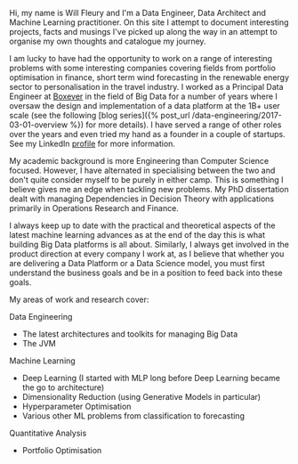 Hi, my name is Will Fleury and I'm a Data Engineer, Data Architect and Machine Learning practitioner. On this site I attempt to document interesting projects, facts and musings I've picked up along the way in an attempt to organise my own thoughts and catalogue my journey.

I am lucky to have had the opportunity to work on a range of interesting problems with some interesting companies covering fields from portfolio optimisation in finance, short term wind forecasting in the renewable energy sector to personalisation in the travel industry. I worked as a Principal Data Engineer at [Boxever](http://www.boxever.com) in the field of Big Data for a number of years where I oversaw the design and implementation of a data platform at the 1B+ user scale (see the following [blog series]({% post_url /data-engineering/2017-03-01-overview %}) for more details). I have served a range of other roles over the years and even tried my hand as a founder in a couple of startups. See my LinkedIn [profile](https://www.linkedin.com/in/willfleury) for more information.

My academic background is more Engineering than Computer Science focused. However, I have alternated in specialising between the two and don't quite consider myself to be purely in either camp. This is something I believe gives me an edge when tackling new problems. My PhD dissertation dealt with managing Dependencies in Decision Theory with applications primarily in Operations Research and Finance. 

I always keep up to date with the practical and theoretical aspects of the latest machine learning advances as at the end of the day this is what building Big Data platforms is all about. Similarly, I always get involved in the product direction at every company I work at, as I believe that whether you are delivering a Data Platform or a Data Science model, you must first understand the business goals and be in a position to feed back into these goals.     

My areas of work and research cover:

Data Engineering 

* The latest architectures and toolkits for managing Big Data
* The JVM

Machine Learning

* Deep Learning (I started with MLP long before Deep Learning became the go to architecture)
* Dimensionality Reduction (using Generative Models in particular)
* Hyperparameter Optimisation
* Various other ML problems from classification to forecasting

Quantitative Analysis

* Portfolio Optimisation
